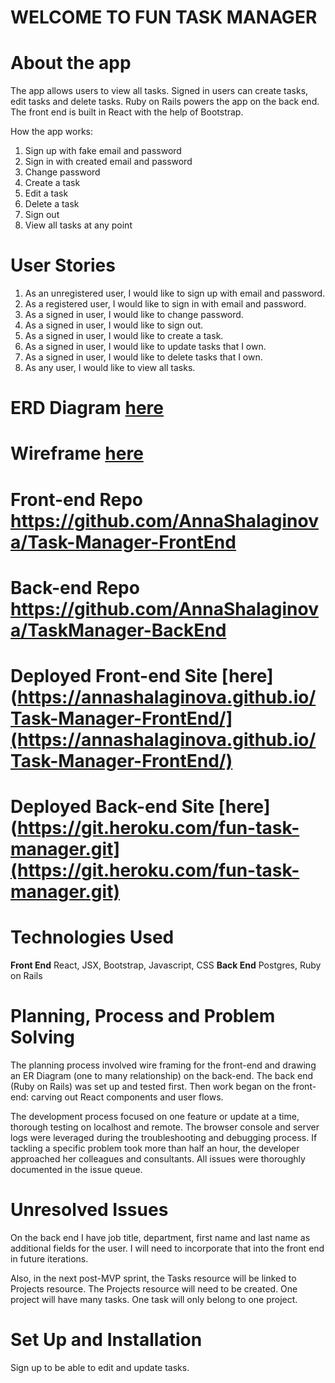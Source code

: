 
# WELCOME TO FUN TASK MANAGER

# About the app

The app allows users to view all tasks. Signed in users can create tasks, edit tasks and delete tasks. Ruby on Rails powers the app on the back end. The front end is built in React with the help of Bootstrap.

How the app works:

 1. Sign up with fake email and password
 2. Sign in with created email and password
 3. Change password
 4. Create a task
 5. Edit a task
 6. Delete a task
 7. Sign out
 8. View all tasks at any point

# User Stories

 1. As an unregistered user, I would like to sign up with email and password.
 2. As a registered user, I would like to sign in with email and password.
 3. As a signed in user, I would like to change password.
 4. As a signed in user, I would like to sign out.
 5. As a signed in user, I would like to create a task.
 6. As a signed in user, I would like to update tasks that I own.
 7. As a signed in user, I would like to delete tasks that I own.
 8. As any user, I would like to view all tasks.

# ERD Diagram [here](https://drive.google.com/file/d/1IgkqNm8ascZDetzq0V2oO9RfljGVpN1Q/view)

# Wireframe [here](https://drive.google.com/file/d/1x9DtJ74TjZMbjc9DE9rHHxAIK7LZu1j7/view)

# Front-end Repo https://github.com/AnnaShalaginova/Task-Manager-FrontEnd

# Back-end Repo https://github.com/AnnaShalaginova/TaskManager-BackEnd

# Deployed Front-end Site [here](https://annashalaginova.github.io/Task-Manager-FrontEnd/](https://annashalaginova.github.io/Task-Manager-FrontEnd/)

# Deployed Back-end Site [here](https://git.heroku.com/fun-task-manager.git](https://git.heroku.com/fun-task-manager.git)

# Technologies Used

**Front End** React, JSX, Bootstrap, Javascript, CSS 
**Back End** Postgres, Ruby on Rails

# Planning, Process and Problem Solving

The planning process involved wire framing for the front-end and drawing an ER Diagram (one to many relationship) on the back-end. The back end (Ruby on Rails) was set up and tested first. Then work began on the front-end: carving out React components and user flows. 

The development process focused on one feature or update at a time, thorough testing on localhost and remote. The browser console and server logs were leveraged during the troubleshooting and debugging process. If tackling a specific problem took more than half an hour, the developer approached her colleagues and consultants. All issues were thoroughly documented in the issue queue. 

# Unresolved Issues

On the back end I have job title, department, first name and last name as additional fields for the user. I will need to incorporate that into the front end in future iterations.

Also, in the next post-MVP sprint, the Tasks resource will be linked to Projects resource. The Projects resource will need to be created. One project will have many tasks. One task will only belong to one project. 

# Set Up and Installation

Sign up to be able to edit and update tasks.

